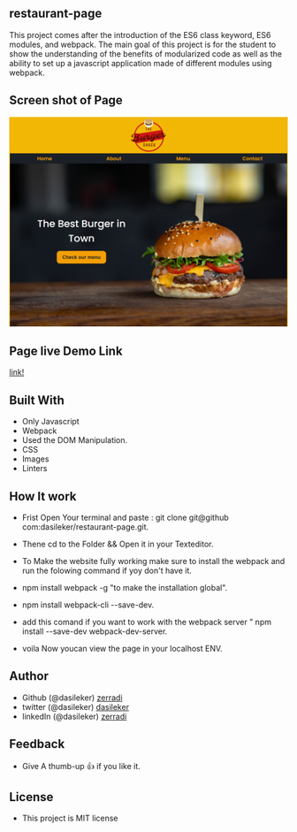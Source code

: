 ## restaurant-page
 This project comes after the introduction of the ES6 class keyword, ES6 modules, and webpack. The main goal of this project is for the student to show the understanding of the benefits of modularized code as well as the ability to set up a javascript application made of different modules using webpack.


 ## Screen shot of Page
<img src="./src/assets/restaurant-page.png">


 ## Page live Demo Link

 [link!]()

 ## Built With

 - Only Javascript 
 - Webpack
 - Used the DOM Manipulation.
 - CSS
 - Images
 - Linters

 ## How It work 
  - Frist Open Your terminal and paste : git clone git@github com:dasileker/restaurant-page.git.

  - Thene cd to the Folder && Open it in your Texteditor.

  - To Make the website fully working make sure to install the webpack
  and run the folowing command if yoy don't have it.

  - npm install webpack -g "to make the installation global".

  - npm install webpack-cli --save-dev.
  - add this comand if you want to work with the webpack server " npm install --save-dev webpack-dev-server.

  - voila Now youcan view the page in your localhost ENV.


  ## Author

  - Github (@dasileker)  [zerradi](www.github.com/dasileker)
  - twitter (@dasileker)  [dasileker](www.twitter.com/dasileker)
  - linkedIn (@dasileker)  [zerradi](https://www.linkedin.com/in/amine-zerradi-46b0a697/)

 ## Feedback

 - Give A  thumb-up 👍 if you like it.


 ## License 

 - This project is MIT license




